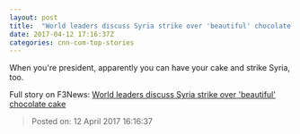 ```yaml
---
layout: post
title:  "World leaders discuss Syria strike over 'beautiful' chocolate cake"
date: 2017-04-12 17:16:37Z
categories: cnn-com-top-stories
---
```


When you're president, apparently you can have your cake and strike Syria, too.


Full story on F3News: [World leaders discuss Syria strike over 'beautiful' chocolate cake](http://www.f3nws.com/n/NFnGED)

> Posted on: 12 April 2017 16:16:37
